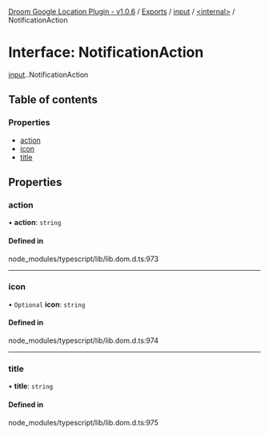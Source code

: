 [Droom Google Location Plugin - v1.0.6](../README.md) / [Exports](../modules.md) / [input](../modules/input.md) / [<internal\>](../modules/input._internal_.md) / NotificationAction

# Interface: NotificationAction

[input](../modules/input.md).[<internal>](../modules/input._internal_.md).NotificationAction

## Table of contents

### Properties

- [action](input._internal_.NotificationAction.md#action)
- [icon](input._internal_.NotificationAction.md#icon)
- [title](input._internal_.NotificationAction.md#title)

## Properties

### action

• **action**: `string`

#### Defined in

node_modules/typescript/lib/lib.dom.d.ts:973

___

### icon

• `Optional` **icon**: `string`

#### Defined in

node_modules/typescript/lib/lib.dom.d.ts:974

___

### title

• **title**: `string`

#### Defined in

node_modules/typescript/lib/lib.dom.d.ts:975
